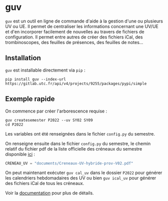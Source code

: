 # guv

`guv` est un outil en ligne de commande d'aide à la gestion d'une ou
plusieurs UV ou UE. Il permet de centraliser les informations
concernant une UV/UE et d'en incorporer facilement de nouvelles au
travers de fichiers de configuration. Il permet entre autres de créer
des fichiers iCal, des trombinoscopes, des feuilles de présences, des
feuilles de notes...

## Installation

`guv` est installable directement via `pip` :

``` shell
pip install guv --index-url https://gitlab.utc.fr/api/v4/projects/9255/packages/pypi/simple
```

## Exemple rapide

On commence par créer l'arborescence requise :

``` shell
guv createsemester P2022 --uv SY02 SY09
cd P2022
```

Les variables ont été renseignées dans le fichier `config.py` du
semestre.

On renseigne ensuite dans le fichier `config.py` du semestre, le
chemin relatif du fichier pdf de la liste officielle des créneaux du
semestre disponible
[ici](https://webapplis.utc.fr/ent/services/services.jsf?sid=578) :

``` python
CRENEAU_UV = "documents/Creneaux-UV-hybride-prov-V02.pdf"
```

On peut maintenant exécuter ``guv cal_uv`` dans le dossier ``P2022``
pour générer les calendriers hebdomadaires des UV ou bien ``guv
ical_uv`` pour générer des fichiers iCal de tous les créneaux.

Voir la [documentation](https://syrousse.gitlab.utc.fr/guv/) pour
plus de détails.

